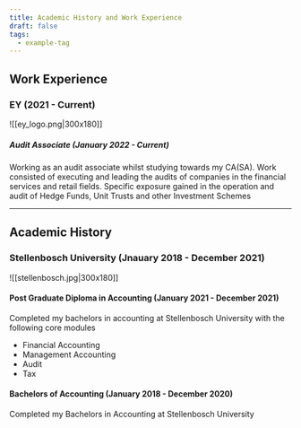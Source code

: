 ```yaml
---
title: Academic History and Work Experience
draft: false
tags:
  - example-tag
---
```

## Work Experience

### EY (2021 - Current)

![[ey_logo.png|300x180]]
##### Audit Associate  (January 2022 -  Current)
Working as an audit associate whilst studying towards my CA(SA).  Work consisted of executing and leading the audits of companies in the financial services and retail fields. Specific exposure gained in the operation and audit of Hedge Funds, Unit Trusts and other Investment Schemes

---


## Academic History

### Stellenbosch University (Jnauary 2018 - December 2021)
![[stellenbosch.jpg|300x180]]

#### Post Graduate Diploma in Accounting  (January 2021 -  December 2021)
Completed my bachelors in accounting at Stellenbosch University with the following core modules
- Financial Accounting
- Management Accounting
- Audit
- Tax
#### Bachelors of Accounting  (January 2018 -  December 2020)
Completed my Bachelors in Accounting at Stellenbosch University 
